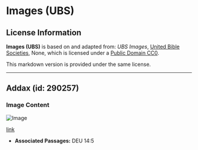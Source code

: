 # Images (UBS)

## License Information

**Images (UBS)** is based on and adapted from: _UBS Images_, [United Bible Societies](https://unitedbiblesocieties.org/), None, which is licensed under a [Public Domain CC0](https://creativecommons.org/public-domain/cc0/).

This markdown version is provided under the same license.



--------------------------------

## Addax (id: 290257)

### Image Content

![Image](https://cdn.aquifer.bible/aquifer-content/resources/Media/WEB-0006_addax.jpg)

[link](https://cdn.aquifer.bible/aquifer-content/resources/Media/WEB-0006_addax.jpg)

* **Associated Passages:** DEU 14:5

